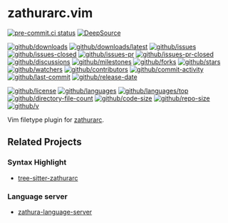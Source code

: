 # zathurarc.vim

[![pre-commit.ci status](https://results.pre-commit.ci/badge/github/Freed-Wu/zathurarc.vim/main.svg)](https://results.pre-commit.ci/latest/github/Freed-Wu/zathurarc.vim/main)
[![DeepSource](https://deepsource.io/gh/Freed-Wu/zathurarc.vim.svg/?show_trend=true)](https://deepsource.io/gh/Freed-Wu/zathurarc.vim)

[![github/downloads](https://shields.io/github/downloads/Freed-Wu/zathurarc.vim/total)](https://github.com/Freed-Wu/zathurarc.vim/releases)
[![github/downloads/latest](https://shields.io/github/downloads/Freed-Wu/zathurarc.vim/latest/total)](https://github.com/Freed-Wu/zathurarc.vim/releases/latest)
[![github/issues](https://shields.io/github/issues/Freed-Wu/zathurarc.vim)](https://github.com/Freed-Wu/zathurarc.vim/issues)
[![github/issues-closed](https://shields.io/github/issues-closed/Freed-Wu/zathurarc.vim)](https://github.com/Freed-Wu/zathurarc.vim/issues?q=is%3Aissue+is%3Aclosed)
[![github/issues-pr](https://shields.io/github/issues-pr/Freed-Wu/zathurarc.vim)](https://github.com/Freed-Wu/zathurarc.vim/pulls)
[![github/issues-pr-closed](https://shields.io/github/issues-pr-closed/Freed-Wu/zathurarc.vim)](https://github.com/Freed-Wu/zathurarc.vim/pulls?q=is%3Apr+is%3Aclosed)
[![github/discussions](https://shields.io/github/discussions/Freed-Wu/zathurarc.vim)](https://github.com/Freed-Wu/zathurarc.vim/discussions)
[![github/milestones](https://shields.io/github/milestones/all/Freed-Wu/zathurarc.vim)](https://github.com/Freed-Wu/zathurarc.vim/milestones)
[![github/forks](https://shields.io/github/forks/Freed-Wu/zathurarc.vim)](https://github.com/Freed-Wu/zathurarc.vim/network/members)
[![github/stars](https://shields.io/github/stars/Freed-Wu/zathurarc.vim)](https://github.com/Freed-Wu/zathurarc.vim/stargazers)
[![github/watchers](https://shields.io/github/watchers/Freed-Wu/zathurarc.vim)](https://github.com/Freed-Wu/zathurarc.vim/watchers)
[![github/contributors](https://shields.io/github/contributors/Freed-Wu/zathurarc.vim)](https://github.com/Freed-Wu/zathurarc.vim/graphs/contributors)
[![github/commit-activity](https://shields.io/github/commit-activity/w/Freed-Wu/zathurarc.vim)](https://github.com/Freed-Wu/zathurarc.vim/graphs/commit-activity)
[![github/last-commit](https://shields.io/github/last-commit/Freed-Wu/zathurarc.vim)](https://github.com/Freed-Wu/zathurarc.vim/commits)
[![github/release-date](https://shields.io/github/release-date/Freed-Wu/zathurarc.vim)](https://github.com/Freed-Wu/zathurarc.vim/releases/latest)

[![github/license](https://shields.io/github/license/Freed-Wu/zathurarc.vim)](https://github.com/Freed-Wu/zathurarc.vim/blob/main/LICENSE)
[![github/languages](https://shields.io/github/languages/count/Freed-Wu/zathurarc.vim)](https://github.com/Freed-Wu/zathurarc.vim)
[![github/languages/top](https://shields.io/github/languages/top/Freed-Wu/zathurarc.vim)](https://github.com/Freed-Wu/zathurarc.vim)
[![github/directory-file-count](https://shields.io/github/directory-file-count/Freed-Wu/zathurarc.vim)](https://github.com/Freed-Wu/zathurarc.vim)
[![github/code-size](https://shields.io/github/languages/code-size/Freed-Wu/zathurarc.vim)](https://github.com/Freed-Wu/zathurarc.vim)
[![github/repo-size](https://shields.io/github/repo-size/Freed-Wu/zathurarc.vim)](https://github.com/Freed-Wu/zathurarc.vim)
[![github/v](https://shields.io/github/v/release/Freed-Wu/zathurarc.vim)](https://github.com/Freed-Wu/zathurarc.vim)

Vim filetype plugin for [zathurarc](https://github.com/pwmt/zathura).

## Related Projects

### Syntax Highlight

- [tree-sitter-zathurarc](https://github.com/Freed-Wu/tree-sitter-zathurarc)

### Language server

- [zathura-language-server](https://github.com/Freed-Wu/zathura-language-server)
